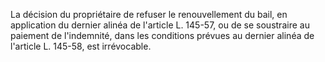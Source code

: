   
La décision du propriétaire de refuser le renouvellement du bail, en application du dernier alinéa de l'article L. 145-57, ou de se soustraire au paiement de l'indemnité, dans les conditions prévues au dernier alinéa de l'article L. 145-58, est irrévocable.  

  

